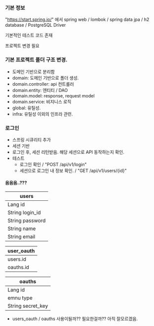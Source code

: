 
### 기본 정보
"https://start.spring.io/" 에서 
spring web / lombok / spring data jpa / h2 database / PostgreSQL Driver

기본적인 테스트 코드 존재

프로젝트 변경 필요
 

### 기본 프로젝트 폴더 구조 변경.
 - 도메인 기반으로 분리함
 - domain: 도메인 기반으로 폴더 생성.
 - domain.controller: api 컨트롤러
 - domain.entity: 엔티티 / DAO
 - domain.model: response, request model
 - domain.service: 비지니스 로직
 - global: 유틸성.
 - infra: 유틸성 이외의 인프라 관련.


### 로그인
 - 스프링 시큐리티 추가
 - 세션 기반
 - 로그인 후, 세션 리턴받음. 해당 세션으로 API 동작하는지 확인.
 - 테스트
   - 로그인 확인 / "POST /api/v1/login"
   - 세션으로 로그인 내 정보 확인. / "GET /api/v1/users/{id}"

#### 음음음..??? 
|users|
|-----|
|Lang id|
|String login_id|
|String password|
|String name|
|String email|

|user_oauth|
|-----------|
|users.id   |
|oauths.id  |

|oauths|
|------|
|Lang id|
|emnu type|
|String secret_key|
 - users_oauth / oauths 사용이될까?? 필요한걸까?? 아직 잘모르겠음.

